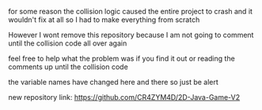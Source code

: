 for some reason the collision logic caused the entire project to crash and it wouldn't fix at all so I had to make everything from scratch

However I wont remove this repository because I am not going to comment until the collision code all over again

feel free to help what the problem was if you find it out or reading the comments up until the collision code

the variable names have changed here and there so just be alert

new repository link: https://github.com/CR4ZYM4D/2D-Java-Game-V2
